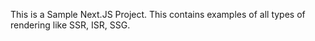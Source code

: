 This is a Sample Next.JS Project.
This contains examples of all types of rendering like SSR, ISR, SSG.
